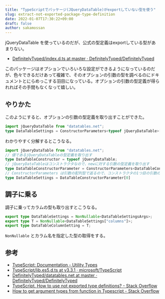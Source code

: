 ```yaml
---
title: "TypeScriptでパッケージ(JQueryDataTable)がexportしていない型を使う"
slug: extract-not-exported-package-type-definition
date: 2022-01-07T17:30:22+09:00
draft: false
author: sakamossan
---
```


jQueryDataTable を使っているのだが、公式の型定義はexportしている型があまりない。

- [DefinitelyTyped/index.d.ts at master · DefinitelyTyped/DefinitelyTyped](https://github.com/DefinitelyTyped/DefinitelyTyped/blob/master/types/datatables.net/index.d.ts)

このパッケージはオプションでいろいろな設定ができるようになっているのだが、色々できるだけあって複雑で、そのオプションの引数の型を調べるのにドキュメントとにらめっこする羽目になっている。オプションの引数の型定義が得られればその手間もなくなって嬉しい。


## やりかた

このようにすると、オプションの引数の型定義を取り出すことができた。

```ts
import jQueryDataTable from "datatables.net";
type DataTableSettings = ConstructorParameters<typeof jQueryDataTable>[0]
```

わかりやすく分解するとこうなる。

```ts
import jQueryDataTable from "datatables.net";
// 値であるjQueryDataTableの型定義を取り出す
type DataTableConstructor = typeof jQueryDataTable;
// jQueryDataTableはコンストラクタなので、newに対する引数の型定義を取り出す
type DataTableConstructorParameter = ConstructorParameters<DataTableConstructor>;
// ConstructorParameters は引数の配列型で返るので、コンストラクタの1つ目の引数の型定義を取り出す
type DataTableSettings = DataTableConstructorParameter[0]
```


## 調子に乗る

調子に乗ってカラムの型も取り出すとこうなる。

```ts
export type DataTableSettings = NonNullable<DataTableSettingsArgs>;
export type T = NonNullable<DataTableSettings["columns"]>;
export type DataTableColumnSetting = T;
```

`NonNullable` とカラム名を指定した型の取得をする。


## 参考

- [TypeScript: Documentation - Utility Types](https://www.typescriptlang.org/docs/handbook/utility-types.html#nonnullabletype)
- [TypeScript/lib.es5.d.ts at v3.3.1 · microsoft/TypeScript](https://github.com/Microsoft/TypeScript/blob/v3.3.1/lib/lib.es5.d.ts#L1476-L1479)
- [DefinitelyTyped/datatables.net at master · DefinitelyTyped/DefinitelyTyped](https://github.com/DefinitelyTyped/DefinitelyTyped/blob/master/types/datatables.net/index.d.ts#L1220)
- [TypeScript. How to use not exported type definitions? - Stack Overflow](https://stackoverflow.com/questions/46754984/typescript-how-to-use-not-exported-type-definitions)
- [How to get argument types from function in Typescript - Stack Overflow](https://stackoverflow.com/questions/51851677/how-to-get-argument-types-from-function-in-typescript)

